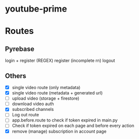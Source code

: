 # youtube-prime

# Routes

## Pyrebase

login + register (REGEX)
register (incomplete rn)
logout

## Others

- [x] single video route (only metadata)
- [x] single video route (metadata + generated url)
- [ ] upload video (storage + firestore)
- [ ] download video auth
- [x] subscribed channels
- [ ] Log out route
- [ ] app.before.route to check if token expired in main.py
- [ ] Check if token expired on each page and before every action
- [x] remove (manage) subscription in account page
